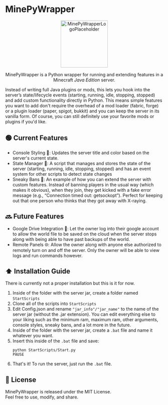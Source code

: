 # MinePyWrapper
<p align="center">
  <img width="150" height="150" alt="MinePyWrapperLogoPlaceholder" src="https://github.com/user-attachments/assets/38e8f391-5c0e-460a-9f05-ea9bc74ebf33" />
</p>
<p align="center">MinePyWrapper is a Python wrapper for running and extending features in a Minecraft <i>Java Edition</i> server.</p>

Instead of writing full Java plugins or mods, this lets you hook into the server’s state/lifecycle events (starting, running, idle, stopping, stopped) and add custom functionality directly in Python. 
This means simple features you want to add don't require the overhead of a mod loader (fabric, forge) or a plugin loader (paper, spigot, bukkit) and you can keep the server in its vanilla form.
Of course, you can still definitely use your favorite mods or plugins if you'd like.

## 🟢 Current Features
- Console Styling 🎨: Updates the server title and color based on the server's current state.
- State Manager 🔄: A script that manages and stores the state of the server (starting, running, idle, stopping, stopped) and has an event system for other scripts to detect state changes 
- Sneaky Bans 👻: An example of how you can extend the server with custom features. Instead of banning players in the usual way (which makes it obvious),
  when they join, they get kicked with a fake error message (e.g., “Connection timed out: getsockopt”). Perfect for keeping out that one person who thinks
  that they got away with X-raying.

## 🔜 Future Features
- Google Drive Integration 💾: Let the owner log into their google account to allow the world file to be saved on the cloud when the server stops along with being able to have past backups of the world.
- Remote Panels 🌐: Allow the owner along with anyone else authorized to remotely turn on and off the server. Only the owner will be able to view logs and run commands however.

## ⬆️ Installation Guide
There is currently not a proper installation but this is it for now.
1. Inside of the folder with the server jar, create a folder named `StartScripts`
2. Clone all of the scripts into `StartScripts`
3. Edit Config.json and rename `"jar_info"/"jar_name"` to the name of the server jar (without the .jar extension).
   You can edit everything else to your liking such as the minimum ram, maximum ram, other arguments, console styles, sneaky bans, and a lot more in the future.
4. Inside of the folder with the server jar, create a `.bat` file and name it whatever you want.
5. Insert this inside of the `.bat` file and save:
   ```
   python StartScripts/Start.py
   PAUSE
   ```
6. That's it! To run the server, just run the `.bat` file.

## 📜 License
MinePyWrapper is released under the MIT License.  
Feel free to use, modify, and share.
